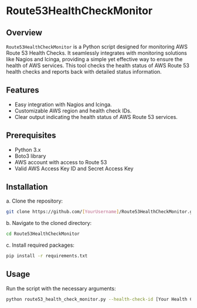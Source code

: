 # Route53HealthCheckMonitor

## Overview
`Route53HealthCheckMonitor` is a Python script designed for monitoring AWS Route 53 Health Checks. It seamlessly integrates with monitoring solutions like Nagios and Icinga, providing a simple yet effective way to ensure the health of AWS services. This tool checks the health status of AWS Route 53 health checks and reports back with detailed status information.

## Features
- Easy integration with Nagios and Icinga.
- Customizable AWS region and health check IDs.
- Clear output indicating the health status of AWS Route 53 services.

## Prerequisites
- Python 3.x
- Boto3 library
- AWS account with access to Route 53
- Valid AWS Access Key ID and Secret Access Key

## Installation
a. Clone the repository:
   ```bash
git clone https://github.com/[YourUsername]/Route53HealthCheckMonitor.git
```
b. Navigate to the cloned directory:
```bash
cd Route53HealthCheckMonitor
```
c. Install required packages:  
```bash
pip install -r requirements.txt
```

## Usage
Run the script with the necessary arguments:
```bash
python route53_health_check_monitor.py --health-check-id [Your Health Check ID] --region [Your AWS Region] --Key [Your AWS Access Key ID] --SKey [Your AWS Secret Access Key]
```
